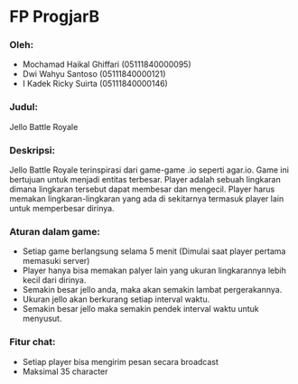 # FP ProgjarB <br>
### Oleh:
- Mochamad Haikal Ghiffari (05111840000095) <br>
- Dwi Wahyu Santoso (05111840000121) <br>
- I Kadek Ricky Suirta (05111840000146) <br>

### Judul: <br>
Jello Battle Royale <br>

### Deskripsi: <br>
Jello Battle Royale terinspirasi dari game-game .io seperti agar.io. Game ini bertujuan untuk menjadi entitas terbesar. Player adalah sebuah lingkaran dimana lingkaran tersebut dapat membesar dan mengecil. Player harus memakan lingkaran-lingkaran yang ada di sekitarnya termasuk player lain untuk memperbesar dirinya.

### Aturan dalam game: <br>
- Setiap game berlangsung selama 5 menit (Dimulai saat player pertama memasuki server)
- Player hanya bisa memakan palyer lain yang ukuran lingkarannya lebih kecil dari dirinya.
- Semakin besar jello anda, maka akan semakin lambat pergerakannya.
- Ukuran jello akan berkurang setiap interval waktu.
- Semakin besar jello maka semakin pendek interval waktu untuk menyusut.

### Fitur chat:
- Setiap player bisa mengirim pesan secara broadcast
- Maksimal 35 character

